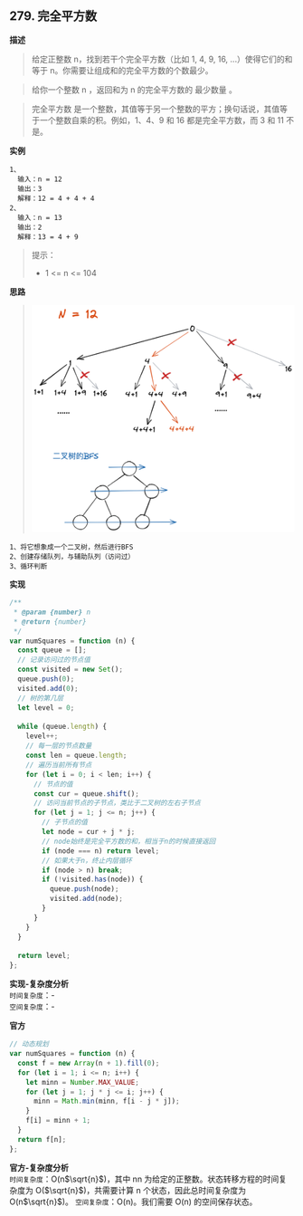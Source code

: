 ## 279. 完全平方数

**描述**

> 给定正整数 n，找到若干个完全平方数（比如 1, 4, 9, 16, ...）使得它们的和等于 n。你需要让组成和的完全平方数的个数最少。

> 给你一个整数 n ，返回和为 n 的完全平方数的 最少数量 。

> 完全平方数 是一个整数，其值等于另一个整数的平方；换句话说，其值等于一个整数自乘的积。例如，1、4、9 和 16 都是完全平方数，而 3 和 11 不是。

**实例**

```
1、
  输入：n = 12
  输出：3
  解释：12 = 4 + 4 + 4
2、
  输入：n = 13
  输出：2
  解释：13 = 4 + 9
```

> 提示：
>
> - 1 <= n <= 104

**思路**

> ![image](/assets/image/leetcode279.png)

```
1、将它想象成一个二叉树，然后进行BFS
2、创建存储队列，与辅助队列（访问过）
3、循环判断
```

**实现**

```js
/**
 * @param {number} n
 * @return {number}
 */
var numSquares = function (n) {
  const queue = [];
  // 记录访问过的节点值
  const visited = new Set();
  queue.push(0);
  visited.add(0);
  // 树的第几层
  let level = 0;

  while (queue.length) {
    level++;
    // 每一层的节点数量
    const len = queue.length;
    // 遍历当前所有节点
    for (let i = 0; i < len; i++) {
      // 节点的值
      const cur = queue.shift();
      // 访问当前节点的子节点，类比于二叉树的左右子节点
      for (let j = 1; j <= n; j++) {
        // 子节点的值
        let node = cur + j * j;
        // node始终是完全平方数的和，相当于n的时候直接返回
        if (node === n) return level;
        // 如果大于n，终止内层循环
        if (node > n) break;
        if (!visited.has(node)) {
          queue.push(node);
          visited.add(node);
        }
      }
    }
  }

  return level;
};
```

**实现-复杂度分析**  
`时间复杂度`：-  
`空间复杂度`：-

**官方**

```js
// 动态规划
var numSquares = function (n) {
  const f = new Array(n + 1).fill(0);
  for (let i = 1; i <= n; i++) {
    let minn = Number.MAX_VALUE;
    for (let j = 1; j * j <= i; j++) {
      minn = Math.min(minn, f[i - j * j]);
    }
    f[i] = minn + 1;
  }
  return f[n];
};
```

**官方-复杂度分析**  
`时间复杂度`：O(n$\sqrt{n}$)，其中 nn 为给定的正整数。状态转移方程的时间复杂度为 O($\sqrt{n}$)，共需要计算 n 个状态，因此总时间复杂度为 O(n$\sqrt{n}$)。
`空间复杂度`：O(n)。我们需要 O(n) 的空间保存状态。
